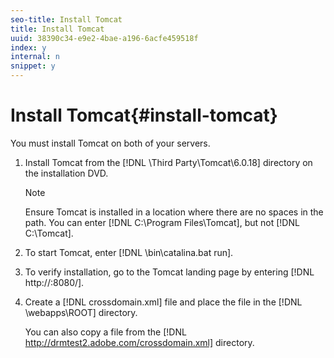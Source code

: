 ```yaml
---
seo-title: Install Tomcat
title: Install Tomcat
uuid: 38390c34-e9e2-4bae-a196-6acfe459518f
index: y
internal: n
snippet: y
---
```


# Install Tomcat{#install-tomcat}

 You must install Tomcat on both of your servers. 
1. Install Tomcat from the [!DNL \Third Party\Tomcat\6.0.18\] directory on the installation DVD.

   >[!NOTE]
   >
   >Ensure Tomcat is installed in a location where there are no spaces in the path. You can enter [!DNL C:\Program Files\Tomcat], but not [!DNL C:\Tomcat\].

1. To start Tomcat, enter [!DNL <TomcatInstallDir>\bin\catalina.bat run].
1. To verify installation, go to the Tomcat landing page by entering [!DNL http://<Hostname>:8080/].
1. Create a [!DNL crossdomain.xml] file and place the file in the [!DNL <TomcatInstallDir>\webapps\ROOT\] directory.

   You can also copy a file from the [!DNL http://drmtest2.adobe.com/crossdomain.xml] directory.
